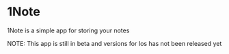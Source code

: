 # 1Note

1Note is a simple app for storing your notes

NOTE: This app is still in beta and versions for Ios has not been released yet
